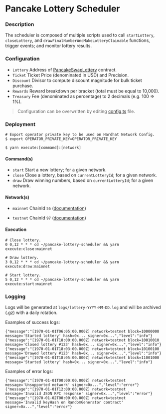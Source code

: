 # Pancake Lottery Scheduler

### Description

The scheduler is composed of multiple scripts used to call `startLottery`, `closeLottery`, and `drawFinalNumberAndMakeLotteryClaimable` functions, trigger events; and monitor lottery results.

### Configuration

- `Lottery` Address of [PancakeSwapLottery](https://github.com/pancakeswap/pancake-contracts/tree/master/projects/lottery) contract.
- `Ticket` Ticket Price (denominated in USD) and Precision.
- `Discount` Divisor to compute discount magnitude for bulk ticket purchase.
- `Rewards` Reward breakdown per bracket (total must be equal to 10,000).
- `Treasury` Fee (denominated as percentage) to 2 decimals (e.g. 100 => 1%).

> Configuration can be overwritten by editing [config.ts](config.ts) file.

### Deployment

```shell script
# Export operator private key to be used on Hardhat Network Config.
$ export OPERATOR_PRIVATE_KEY=OPERATOR_PRIVATE_KEY

$ yarn execute:[command]:[network]
```

#### Command(s)

- `start` Start a new lottery; for a given network.
- `close` Close a lottery, based on `currentLotteryId`; for a given network.
- `draw` Draw winning numbers, based on `currentLotteryId`; for a given network.

#### Network(s)

- `mainnet` ChainId `56` ([documentation](https://docs.binance.org/smart-chain/developer/rpc.html#mainnetchainid-0x38-56-in-decimal))

- `testnet` ChainId `97` ([documentation](https://docs.binance.org/smart-chain/developer/rpc.html#testnetchainid-0x61-97-in-decimal))

#### Execution

```shell script
# Close lottery.
0 0,12 * * * cd ~/pancake-lottery-scheduler && yarn execute:close:mainnet

# Draw lottery.
3 0,12 * * * cd ~/pancake-lottery-scheduler && yarn execute:draw:mainnet

# Start lottery.
5 0,12 * * * cd ~/pancake-lottery-scheduler && yarn execute:start:mainnet
```

### Logging

Logs will be generated at `logs/lottery-YYYY-MM-DD.log` and will be archived (.gz) with a daily rotation.

Examples of success logs:

```log
{"message":"[1970-01-01T06:05:00.000Z] network=testnet block=10000000 message='Started lottery' hash=0x... signer=0x...","level":"info"}
{"message":"[1970-01-01T18:00:00.000Z] network=testnet block=10010010 message='Closed lottery #123' hash=0x... signer=0x...","level":"info"}
{"message":"[1970-01-01T18:03:00.000Z] network=testnet block=10100100 message='Drawed lottery #123' hash=0x... signer=0x...","level":"info"}
{"message":"[1970-01-01T18:05:00.000Z] network=testnet block=11001000 message='Started lottery' hash=0x... signer=0x...","level":"info"}
```

Examples of error logs:

```log
{"message":"[1970-01-01T00:00:00.000Z] network=testnet message='Unsupported network' signer=0x...","level":"error"}
{"message":"[1970-01-01T12:00:00.000Z] network=testnet message='Invalid JSON RPC response' signer=0x...","level":"error"}
{"message":"[1970-01-02T00:00:00.000Z] network=testnet message='Invalid keyHash on RandomGenerator contract' signer=0x...","level":"error"}
```
